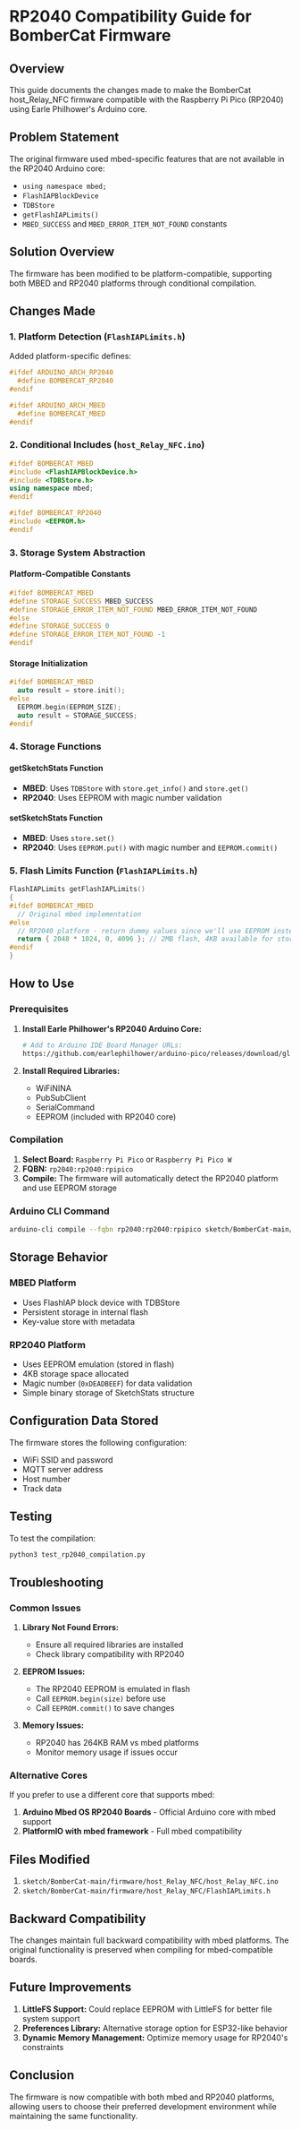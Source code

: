 # RP2040 Compatibility Guide for BomberCat Firmware

## Overview

This guide documents the changes made to make the BomberCat host_Relay_NFC firmware compatible with the Raspberry Pi Pico (RP2040) using Earle Philhower's Arduino core.

## Problem Statement

The original firmware used mbed-specific features that are not available in the RP2040 Arduino core:
- `using namespace mbed;`
- `FlashIAPBlockDevice`
- `TDBStore`
- `getFlashIAPLimits()`
- `MBED_SUCCESS` and `MBED_ERROR_ITEM_NOT_FOUND` constants

## Solution Overview

The firmware has been modified to be platform-compatible, supporting both MBED and RP2040 platforms through conditional compilation.

## Changes Made

### 1. Platform Detection (`FlashIAPLimits.h`)

Added platform-specific defines:
```cpp
#ifdef ARDUINO_ARCH_RP2040
  #define BOMBERCAT_RP2040
#endif

#ifdef ARDUINO_ARCH_MBED
  #define BOMBERCAT_MBED
#endif
```

### 2. Conditional Includes (`host_Relay_NFC.ino`)

```cpp
#ifdef BOMBERCAT_MBED
#include <FlashIAPBlockDevice.h>
#include <TDBStore.h>
using namespace mbed;
#endif

#ifdef BOMBERCAT_RP2040
#include <EEPROM.h>
#endif
```

### 3. Storage System Abstraction

#### Platform-Compatible Constants
```cpp
#ifdef BOMBERCAT_MBED
#define STORAGE_SUCCESS MBED_SUCCESS
#define STORAGE_ERROR_ITEM_NOT_FOUND MBED_ERROR_ITEM_NOT_FOUND
#else
#define STORAGE_SUCCESS 0
#define STORAGE_ERROR_ITEM_NOT_FOUND -1
#endif
```

#### Storage Initialization
```cpp
#ifdef BOMBERCAT_MBED
  auto result = store.init();
#else
  EEPROM.begin(EEPROM_SIZE);
  auto result = STORAGE_SUCCESS;
#endif
```

### 4. Storage Functions

#### getSketchStats Function
- **MBED**: Uses `TDBStore` with `store.get_info()` and `store.get()`
- **RP2040**: Uses EEPROM with magic number validation

#### setSketchStats Function
- **MBED**: Uses `store.set()`
- **RP2040**: Uses `EEPROM.put()` with magic number and `EEPROM.commit()`

### 5. Flash Limits Function (`FlashIAPLimits.h`)

```cpp
FlashIAPLimits getFlashIAPLimits()
{
#ifdef BOMBERCAT_MBED
  // Original mbed implementation
#else
  // RP2040 platform - return dummy values since we'll use EEPROM instead
  return { 2048 * 1024, 0, 4096 }; // 2MB flash, 4KB available for storage
#endif
}
```

## How to Use

### Prerequisites

1. **Install Earle Philhower's RP2040 Arduino Core:**
   ```bash
   # Add to Arduino IDE Board Manager URLs:
   https://github.com/earlephilhower/arduino-pico/releases/download/global/package_rp2040_index.json
   ```

2. **Install Required Libraries:**
   - WiFiNINA
   - PubSubClient
   - SerialCommand
   - EEPROM (included with RP2040 core)

### Compilation

1. **Select Board:** `Raspberry Pi Pico` or `Raspberry Pi Pico W`
2. **FQBN:** `rp2040:rp2040:rpipico`
3. **Compile:** The firmware will automatically detect the RP2040 platform and use EEPROM storage

### Arduino CLI Command
```bash
arduino-cli compile --fqbn rp2040:rp2040:rpipico sketch/BomberCat-main/firmware/host_Relay_NFC/host_Relay_NFC.ino
```

## Storage Behavior

### MBED Platform
- Uses FlashIAP block device with TDBStore
- Persistent storage in internal flash
- Key-value store with metadata

### RP2040 Platform
- Uses EEPROM emulation (stored in flash)
- 4KB storage space allocated
- Magic number (`0xDEADBEEF`) for data validation
- Simple binary storage of SketchStats structure

## Configuration Data Stored

The firmware stores the following configuration:
- WiFi SSID and password
- MQTT server address
- Host number
- Track data

## Testing

To test the compilation:
```bash
python3 test_rp2040_compilation.py
```

## Troubleshooting

### Common Issues

1. **Library Not Found Errors:**
   - Ensure all required libraries are installed
   - Check library compatibility with RP2040

2. **EEPROM Issues:**
   - The RP2040 EEPROM is emulated in flash
   - Call `EEPROM.begin(size)` before use
   - Call `EEPROM.commit()` to save changes

3. **Memory Issues:**
   - RP2040 has 264KB RAM vs mbed platforms
   - Monitor memory usage if issues occur

### Alternative Cores

If you prefer to use a different core that supports mbed:
1. **Arduino Mbed OS RP2040 Boards** - Official Arduino core with mbed support
2. **PlatformIO with mbed framework** - Full mbed compatibility

## Files Modified

1. `sketch/BomberCat-main/firmware/host_Relay_NFC/host_Relay_NFC.ino`
2. `sketch/BomberCat-main/firmware/host_Relay_NFC/FlashIAPLimits.h`

## Backward Compatibility

The changes maintain full backward compatibility with mbed platforms. The original functionality is preserved when compiling for mbed-compatible boards.

## Future Improvements

1. **LittleFS Support:** Could replace EEPROM with LittleFS for better file system support
2. **Preferences Library:** Alternative storage option for ESP32-like behavior
3. **Dynamic Memory Management:** Optimize memory usage for RP2040's constraints

## Conclusion

The firmware is now compatible with both mbed and RP2040 platforms, allowing users to choose their preferred development environment while maintaining the same functionality.